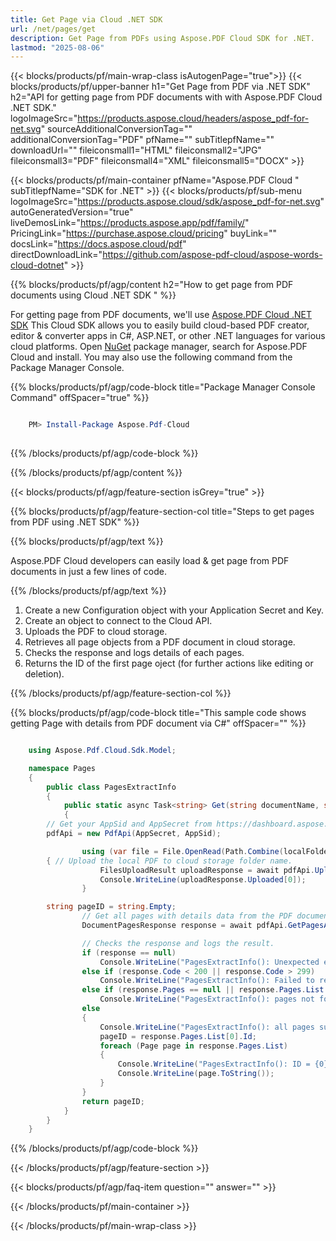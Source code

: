 ```yaml
---
title: Get Page via Cloud .NET SDK
url: /net/pages/get
description: Get Page from PDFs using Aspose.PDF Cloud SDK for .NET.
lastmod: "2025-08-06"
---
```


{{< blocks/products/pf/main-wrap-class isAutogenPage="true">}}
{{< blocks/products/pf/upper-banner h1="Get Page from PDF via .NET SDK" h2="API for getting page from PDF documents with with Aspose.PDF Cloud .NET SDK." logoImageSrc="https://products.aspose.cloud/headers/aspose_pdf-for-net.svg" sourceAdditionalConversionTag="" additionalConversionTag="PDF" pfName="" subTitlepfName="" downloadUrl="" fileiconsmall1="HTML" fileiconsmall2="JPG" fileiconsmall3="PDF" fileiconsmall4="XML" fileiconsmall5="DOCX" >}}

{{< blocks/products/pf/main-container pfName="Aspose.PDF Cloud " subTitlepfName="SDK for .NET" >}}
{{< blocks/products/pf/sub-menu logoImageSrc="https://products.aspose.cloud/sdk/aspose_pdf-for-net.svg"
autoGeneratedVersion="true"
liveDemosLink="https://products.aspose.app/pdf/family/" PricingLink="https://purchase.aspose.cloud/pricing" buyLink="" docsLink="https://docs.aspose.cloud/pdf"  directDownloadLink="https://github.com/aspose-pdf-cloud/aspose-words-cloud-dotnet" >}}

{{% blocks/products/pf/agp/content h2="How to get page from PDF documents using Cloud .NET SDK " %}}

 For getting page from PDF documents, we'll use
 [Aspose.PDF Cloud .NET SDK](https://products.aspose.cloud/pdf/net/)
 This Cloud SDK allows you to easily build cloud-based PDF creator, editor & converter apps in C#, ASP.NET, or other .NET languages for various cloud platforms. Open
 [NuGet](https://www.nuget.org/packages/Aspose.Pdf-Cloud)
 package manager, search for
 Aspose.PDF Cloud
 and install. You may also use the following command from the Package Manager Console.

{{% blocks/products/pf/agp/code-block title="Package Manager Console Command" offSpacer="true" %}}

```powershell

    PM> Install-Package Aspose.Pdf-Cloud
     
```

{{% /blocks/products/pf/agp/code-block %}}

{{% /blocks/products/pf/agp/content %}}

{{< blocks/products/pf/agp/feature-section isGrey="true" >}}

{{% blocks/products/pf/agp/feature-section-col title="Steps to get pages from PDF using .NET SDK" %}}

{{% blocks/products/pf/agp/text %}}

 Aspose.PDF Cloud developers can easily load & get page from PDF documents in just a few lines of code.

{{% /blocks/products/pf/agp/text %}}

1. Create a new Configuration object with your Application Secret and Key.
1. Create an object to connect to the Cloud API.
1. Uploads the PDF to cloud storage.
1. Retrieves all page objects from a PDF document in cloud storage.
1. Checks the response and logs details of each pages.
1. Returns the ID of the first page oject (for further actions like editing or deletion).

{{% /blocks/products/pf/agp/feature-section-col %}}

{{% blocks/products/pf/agp/code-block title="This sample code shows getting Page with details from PDF document via C#" offSpacer="" %}}

```cs

    using Aspose.Pdf.Cloud.Sdk.Model;

    namespace Pages
    {
        public class PagesExtractInfo
        {
            public static async Task<string> Get(string documentName, string outputName, int pageNumber, string localFolder, string remoteFolder)
            {
		// Get your AppSid and AppSecret from https://dashboard.aspose.cloud (free registration required). 
		pdfApi = new PdfApi(AppSecret, AppSid);

                using (var file = File.OpenRead(Path.Combine(localFolder, documentName)))
		{ // Upload the local PDF to cloud storage folder name.
                    FilesUploadResult uploadResponse = await pdfApi.UploadFileAsync(Path.Combine(remoteFolder, documentName), documentName);
                    Console.WriteLine(uploadResponse.Uploaded[0]);
                }

		string pageID = string.Empty;
                // Get all pages with details data from the PDF document on cloud storage.
                DocumentPagesResponse response = await pdfApi.GetPagesAsync(documentName, folder: remoteFolder);

                // Checks the response and logs the result.
                if (response == null)
                    Console.WriteLine("PagesExtractInfo(): Unexpected error!");
                else if (response.Code < 200 || response.Code > 299)
                    Console.WriteLine("PagesExtractInfo(): Failed to receive pages from the document.");
                else if (response.Pages == null || response.Pages.List == null || response.Pages.List.Count == 0)
                    Console.WriteLine("PagesExtractInfo(): pages not found in the document.");
                else
                {
                    Console.WriteLine("PagesExtractInfo(): all pages successfully received from the document '{0}.", documentName);
                    pageID = response.Pages.List[0].Id;
                    foreach (Page page in response.Pages.List)
                    {
                        Console.WriteLine("PagesExtractInfo(): ID = {0}", page.Id);
                        Console.WriteLine(page.ToString());
                    }
                }
                return pageID;
            }
        }
    }
```

{{% /blocks/products/pf/agp/code-block %}}

{{< /blocks/products/pf/agp/feature-section >}}

{{< blocks/products/pf/agp/faq-item question="" answer="" >}}

{{< /blocks/products/pf/main-container >}}

{{< /blocks/products/pf/main-wrap-class >}}
